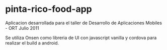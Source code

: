 # pinta-rico-food-app
Aplicacion desarrollada para el taller de Desarrollo de Aplicaciones Mobiles - ORT Julio 2011

Se utiliza Onsen como libreria de UI con javascript vanilla y cordova para realizar el build a android.
